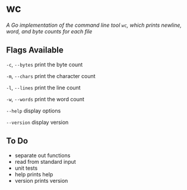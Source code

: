 # wc

*A Go implementation of the command line tool `wc`, which prints newline, word, and byte counts for each file*

## Flags Available
`-c`, `--bytes` print the byte count

`-m`, `--chars` print the character count

`-l`, `--lines` print the line count

`-w`, `--words` print the word count

`--help` display options

`--version` display version


## To Do

- separate out functions
- read from standard input
- unit tests
- help prints help
- version prints version 
